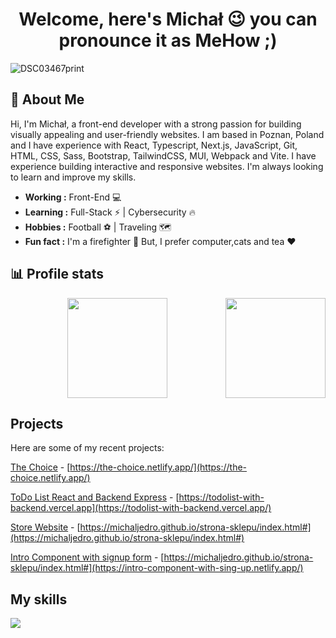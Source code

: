 <h1 align="center">Welcome, here's Michał 😉 you can pronounce it as MeHow ;) </h1>

![DSC03467print](https://github.com/michaljedro/michaljedro/assets/50203318/97da9044-6699-4336-aaa3-dc451e714055)

## 🚀  About Me
  <p>Hi, I'm Michał, a front-end developer with a strong passion for building visually appealing and user-friendly websites. I am based in Poznan, Poland and I have experience with React, Typescript, Next.js, JavaScript, Git, HTML, CSS, Sass, Bootstrap, TailwindCSS, MUI, Webpack and Vite. I have experience building interactive and responsive websites. I'm always looking to learn and improve my skills.</p>


-  **Working :** Front-End :computer: 
-  **Learning :** Full-Stack :zap: | Cybersecurity :fire:	
-  **Hobbies :** Football ⚽ | Traveling 🗺️
-  **Fun fact :** I'm a firefighter  🚒 But, I prefer computer,cats and tea :heart:
  
  
## 📊 Profile stats

<center>
  <img height="160em" align="right" src="https://github-readme-stats.vercel.app/api/top-langs/?username=michaljedro&theme=dracula&show_icons=true&layout=compact&langs_count=6" />
  <img height="160em" src="https://github-readme-stats.vercel.app/api?username=michaljedro&theme=dracula" />
</center>

## Projects

Here are some of my recent projects:

[The Choice]([url](https://the-choice.netlify.app/)) - [https://the-choice.netlify.app/](https://the-choice.netlify.app/) 

[ToDo List React and Backend Express]([url]https://todolist-with-backend.vercel.app/) - [https://todolist-with-backend.vercel.app](https://todolist-with-backend.vercel.app/) 

[Store Website]([url]https://michaljedro.github.io/strona-sklepu/index.html#) - [https://michaljedro.github.io/strona-sklepu/index.html#](https://michaljedro.github.io/strona-sklepu/index.html#)

[Intro Component with signup form]([url][https://michaljedro.github.io/strona-sklepu/index.html#]) - [https://michaljedro.github.io/strona-sklepu/index.html#](https://intro-component-with-sing-up.netlify.app/)


## My skills
<div>
    <img src="https://skillicons.dev/icons?i=react,redux,typescript,nextjs,javascript,git,html,css,sass,bootstrap,tailwindcss,mui,webpack,vite,nodejs,postman,jest,figma" />
</div>
